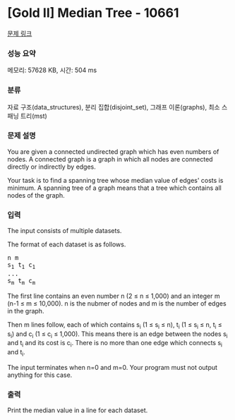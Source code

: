 # [Gold II] Median Tree - 10661 

[문제 링크](https://www.acmicpc.net/problem/10661) 

### 성능 요약

메모리: 57628 KB, 시간: 504 ms

### 분류

자료 구조(data_structures), 분리 집합(disjoint_set), 그래프 이론(graphs), 최소 스패닝 트리(mst)

### 문제 설명

<p>You are given a connected undirected graph which has even numbers of nodes. A connected graph is a graph in which all nodes are connected directly or indirectly by edges.</p>

<p>Your task is to find a spanning tree whose median value of edges' costs is minimum. A spanning tree of a graph means that a tree which contains all nodes of the graph.</p>

### 입력 

 <p>The input consists of multiple datasets.</p>

<p>The format of each dataset is as follows.</p>

<pre>n m
s<sub>1</sub> t<sub>1</sub> c<sub>1</sub>
...
s<sub>m</sub> t<sub>m</sub> c<sub>m</sub>
</pre>

<p>The first line contains an even number n (2 ≤ n ≤ 1,000) and an integer m (n-1 ≤ m ≤ 10,000). n is the nubmer of nodes and m is the number of edges in the graph.</p>

<p>Then m lines follow, each of which contains s<sub>i</sub> (1 ≤ s<sub>i</sub> ≤ n), t<sub>i</sub> (1 ≤ s<sub>i</sub> ≤ n, t<sub>i</sub> ≤ s<sub>i</sub>) and c<sub>i</sub> (1 ≤ c<sub>i</sub> ≤ 1,000). This means there is an edge between the nodes s<sub>i</sub> and t<sub>i</sub> and its cost is c<sub>i</sub>. There is no more than one edge which connects s<sub>i</sub> and t<sub>i</sub>.</p>

<p>The input terminates when n=0 and m=0. Your program must not output anything for this case.</p>

### 출력 

 <p>
Print the median value in a line for each dataset.
</p>

